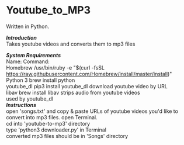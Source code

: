# Youtube_to_MP3

Written in Python.

***Introduction***\
    Takes youtube videos and converts them to mp3 files

***System Requirements***\
    Name:           Command:\
    Homebrew        /usr/bin/ruby -e "$(curl -fsSL https://raw.githubusercontent.com/Homebrew/install/master/install)"\
    Python 3        brew install python\
    youtube_dl      pip3 install youtube_dl     download youtube video by URL\
    libav           brew install libav          strips audio from youtube videos \
                                                used by youtube_dl\
***Instructions***\
    open 'songs.txt' and copy & paste URLs of youtube videos you'd like to convert into mp3 files.
    open Terminal.\
    cd into 'youtube-to-mp3' directory\
    type 'python3 downloader.py' in Terminal\
    converted mp3 files should be in 'Songs' directory
